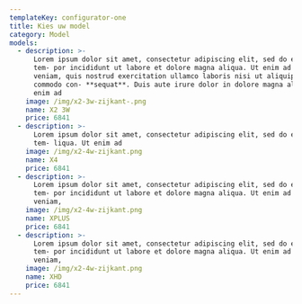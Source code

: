 ```yaml
---
templateKey: configurator-one
title: Kies uw model
category: Model
models:
  - description: >-
      Lorem ipsum dolor sit amet, consectetur adipiscing elit, sed do eiusmod
      tem- por incididunt ut labore et dolore magna aliqua. Ut enim ad minim
      veniam, quis nostrud exercitation ullamco laboris nisi ut aliquip ex ea
      commodo con- **sequat**. Duis aute irure dolor in dolore magna aliqua. Ut
      enim ad
    image: /img/x2-3w-zijkant-.png
    name: X2 3W
    price: 6841
  - description: >-
      Lorem ipsum dolor sit amet, consectetur adipiscing elit, sed do eiusmod
      tem- liqua. Ut enim ad
    image: /img/x2-4w-zijkant.png
    name: X4
    price: 6841
  - description: >-
      Lorem ipsum dolor sit amet, consectetur adipiscing elit, sed do eiusmod
      tem- por incididunt ut labore et dolore magna aliqua. Ut enim ad minim
      veniam,
    image: /img/x2-4w-zijkant.png
    name: XPLUS
    price: 6841
  - description: >-
      Lorem ipsum dolor sit amet, consectetur adipiscing elit, sed do eiusmod
      tem- por incididunt ut labore et dolore magna aliqua. Ut enim ad minim
      veniam,
    image: /img/x2-4w-zijkant.png
    name: XHD
    price: 6841
---
```


